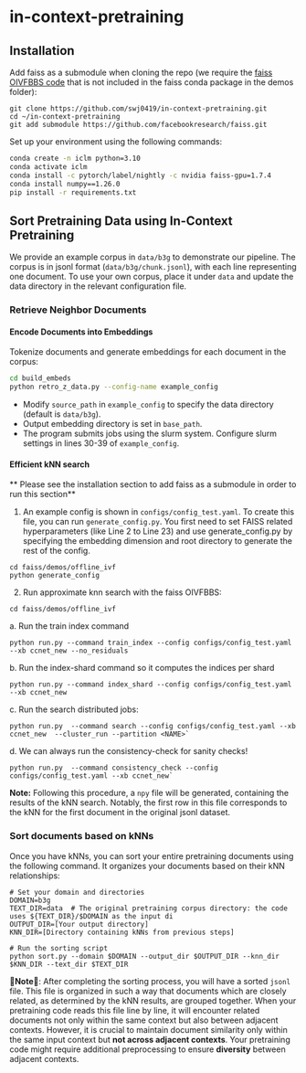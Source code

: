 
# in-context-pretraining

## Installation
Add faiss as a submodule when cloning the repo (we require the [faiss OIVFBBS code](https://github.com/facebookresearch/faiss/tree/main/demos/offline_ivf]) that is not included in the faiss conda package in the demos folder):

```
git clone https://github.com/swj0419/in-context-pretraining.git
cd ~/in-context-pretraining
git add submodule https://github.com/facebookresearch/faiss.git
```

Set up your environment using the following commands:

```bash
conda create -n iclm python=3.10
conda activate iclm
conda install -c pytorch/label/nightly -c nvidia faiss-gpu=1.7.4
conda install numpy==1.26.0
pip install -r requirements.txt
```

## Sort Pretraining Data using In-Context Pretraining

We provide an example corpus in `data/b3g` to demonstrate our pipeline. The corpus is in jsonl format (`data/b3g/chunk.jsonl`), with each line representing one document. To use your own corpus, place it under `data` and update the data directory in the relevant configuration file.

### Retrieve Neighbor Documents

#### Encode Documents into Embeddings

Tokenize documents and generate embeddings for each document in the corpus:

```bash
cd build_embeds
python retro_z_data.py --config-name example_config
```

- Modify `source_path` in `example_config` to specify the data directory (default is `data/b3g`).
- Output embedding directory is set in `base_path`.
- The program submits jobs using the slurm system. Configure slurm settings in lines 30-39 of `example_config`.


#### Efficient kNN search
** Please see the installation section to add faiss as a submodule in order to run this section**

1. An example config is shown in `configs/config_test.yaml`. To create this file, you can run `generate_config.py`. You first need to set FAISS related hyperparameters (like Line 2 to Line 23) and use generate_config.py by specifying the embedding dimension and root directory to generate the rest of the config.

```
cd faiss/demos/offline_ivf
python generate_config
```

2. Run approximate knn search with the faiss OIVFBBS:

```
cd faiss/demos/offline_ivf
```

a. Run the train index command

```
python run.py --command train_index --config configs/config_test.yaml --xb ccnet_new --no_residuals
```


b. Run the index-shard command so it computes the indices per shard

```
python run.py --command index_shard --config configs/config_test.yaml --xb ccnet_new
```


c. Run the search distributed jobs:

```
python run.py  --command search --config configs/config_test.yaml --xb ccnet_new  --cluster_run --partition <NAME>`
```

d. We can always run the consistency-check for sanity checks!

```
python run.py  --command consistency_check --config configs/config_test.yaml --xb ccnet_new`
```

**Note:** Following this procedure, a `npy` file will be generated, containing the results of the kNN search. Notably, the first row in this file corresponds to the kNN for the first document in the original jsonl dataset.


### Sort documents based on kNNs
Once you have kNNs, you can sort your entire pretraining documents using the following command. It organizes your documents based on their kNN relationships:
```
# Set your domain and directories
DOMAIN=b3g
TEXT_DIR=data  # The original pretraining corpus directory: the code uses ${TEXT_DIR}/$DOMAIN as the input di
OUTPUT_DIR=[Your output directory]
KNN_DIR=[Directory containing kNNs from previous steps]

# Run the sorting script
python sort.py --domain $DOMAIN --output_dir $OUTPUT_DIR --knn_dir $KNN_DIR --text_dir $TEXT_DIR
```


🚨**Note**🚨: After completing the sorting process, you will have a sorted `jsonl` file. This file is organized in such a way that documents which are closely related, as determined by the kNN results, are grouped together. When your pretraining code reads this file line by line, it will encounter related documents not only within the same context but also between adjacent contexts. However, it is crucial to maintain document similarity only within the same input context but **not across adjacent contexts**. Your pretraining code might require additional preprocessing to ensure **diversity** between adjacent contexts.

